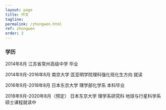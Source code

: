 ```yaml
---
layout: page
title: 中文
tagline: 
permalink: /zhongwen.html
ref: zhongwen
order: 3
---
```


### 学历
2014年8月     江苏省常州高级中学 毕业

2014年9月-2016年8月      南京大学 匡亚明学院理科强化班化生方向 就读

2016年9月-2018年8月      日本东京大学 理学部化学系 本科毕业

2018年9月-2020年8月（预定）   日本东京大学 理学系研究科 地球与行星科学系 硕士课程就读中
